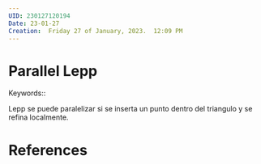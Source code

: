 ```yaml
---
UID: 230127120194
Date: 23-01-27
Creation:  Friday 27 of January, 2023.  12:09 PM
---
```


# Parallel Lepp

Keywords:: 

Lepp se puede paralelizar si se inserta un punto dentro del triangulo y se refina localmente.


# References
